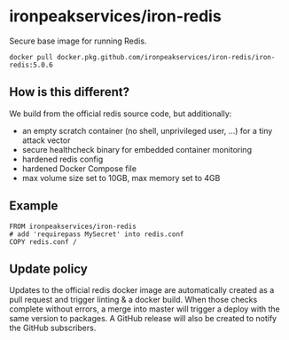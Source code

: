 # ironpeakservices/iron-redis
Secure base image for running Redis.

`docker pull docker.pkg.github.com/ironpeakservices/iron-redis/iron-redis:5.0.6`

## How is this different?
We build from the official redis source code, but additionally:
- an empty scratch container (no shell, unprivileged user, ...) for a tiny attack vector
- secure healthcheck binary for embedded container monitoring
- hardened redis config
- hardened Docker Compose file
- max volume size set to 10GB, max memory set to 4GB

## Example
```
FROM ironpeakservices/iron-redis
# add 'requirepass MySecret' into redis.conf
COPY redis.conf / 
```

## Update policy
Updates to the official redis docker image are automatically created as a pull request and trigger linting & a docker build.
When those checks complete without errors, a merge into master will trigger a deploy with the same version to packages.
A GitHub release will also be created to notify the GitHub subscribers.
